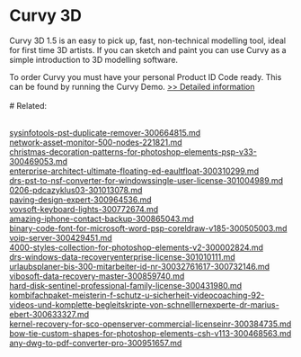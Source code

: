 # Curvy 3D
Curvy 3D 1.5 is an easy to pick up, fast, non-technical modelling tool, ideal for first time 3D artists.
If you can sketch and paint you can use Curvy as a simple introduction to 3D modelling software.

To order Curvy you must have your personal Product ID Code ready. This can be found by running the Curvy Demo.
[>> Detailed information](https://secure.shareit.com/shareit/product.html?productid=300115657&affiliateid=200057808)<br/><br/># Related:

<br />[sysinfotools-pst-duplicate-remover-300664815.md](https://github.com/downloadplanet/downloadplanet/blob/main/sysinfotools-pst-duplicate-remover-300664815.md)<br />[network-asset-monitor-500-nodes-221821.md](https://github.com/downloadplanet/downloadplanet/blob/main/network-asset-monitor-500-nodes-221821.md)<br />[christmas-decoration-patterns-for-photoshop-elements-psp-v33-300469053.md](https://github.com/downloadplanet/downloadplanet/blob/main/christmas-decoration-patterns-for-photoshop-elements-psp-v33-300469053.md)<br />[enterprise-architect-ultimate-floating-ed-eaultfloat-300310299.md](https://github.com/downloadplanet/downloadplanet/blob/main/enterprise-architect-ultimate-floating-ed-eaultfloat-300310299.md)<br />[drs-pst-to-nsf-converter-for-windowssingle-user-license-301004989.md](https://github.com/downloadplanet/downloadplanet/blob/main/drs-pst-to-nsf-converter-for-windowssingle-user-license-301004989.md)<br />[0206-pdcazyklus03-301013078.md](https://github.com/downloadplanet/downloadplanet/blob/main/0206-pdcazyklus03-301013078.md)<br />[paving-design-expert-300964536.md](https://github.com/downloadplanet/downloadplanet/blob/main/paving-design-expert-300964536.md)<br />[vovsoft-keyboard-lights-300772674.md](https://github.com/downloadplanet/downloadplanet/blob/main/vovsoft-keyboard-lights-300772674.md)<br />[amazing-iphone-contact-backup-300865043.md](https://github.com/downloadplanet/downloadplanet/blob/main/amazing-iphone-contact-backup-300865043.md)<br />[binary-code-font-for-microsoft-word-psp-coreldraw-v185-300505003.md](https://github.com/downloadplanet/downloadplanet/blob/main/binary-code-font-for-microsoft-word-psp-coreldraw-v185-300505003.md)<br />[voip-server-300429451.md](https://github.com/downloadplanet/downloadplanet/blob/main/voip-server-300429451.md)<br />[4000-styles-collection-for-photoshop-elements-v2-300002824.md](https://github.com/downloadplanet/downloadplanet/blob/main/4000-styles-collection-for-photoshop-elements-v2-300002824.md)<br />[drs-windows-data-recoveryenterprise-license-301010111.md](https://github.com/downloadplanet/downloadplanet/blob/main/drs-windows-data-recoveryenterprise-license-301010111.md)<br />[urlaubsplaner-bis-300-mitarbeiter-id-nr-30032761617-300732146.md](https://github.com/downloadplanet/downloadplanet/blob/main/urlaubsplaner-bis-300-mitarbeiter-id-nr-30032761617-300732146.md)<br />[vibosoft-data-recovery-master-300859740.md](https://github.com/downloadplanet/downloadplanet/blob/main/vibosoft-data-recovery-master-300859740.md)<br />[hard-disk-sentinel-professional-family-license-300431980.md](https://github.com/downloadplanet/downloadplanet/blob/main/hard-disk-sentinel-professional-family-license-300431980.md)<br />[kombifachpaket-meisterin-f-schutz-u-sicherheit-videocoaching-92-videos-und-komplette-begleitskripte-von-schnelllernexperte-dr-marius-ebert-300633327.md](https://github.com/downloadplanet/downloadplanet/blob/main/kombifachpaket-meisterin-f-schutz-u-sicherheit-videocoaching-92-videos-und-komplette-begleitskripte-von-schnelllernexperte-dr-marius-ebert-300633327.md)<br />[kernel-recovery-for-sco-openserver-commercial-licenseinr-300384735.md](https://github.com/downloadplanet/downloadplanet/blob/main/kernel-recovery-for-sco-openserver-commercial-licenseinr-300384735.md)<br />[bow-tie-custom-shapes-for-photoshop-elements-csh-v113-300468563.md](https://github.com/downloadplanet/downloadplanet/blob/main/bow-tie-custom-shapes-for-photoshop-elements-csh-v113-300468563.md)<br />[any-dwg-to-pdf-converter-pro-300951657.md](https://github.com/downloadplanet/downloadplanet/blob/main/any-dwg-to-pdf-converter-pro-300951657.md)